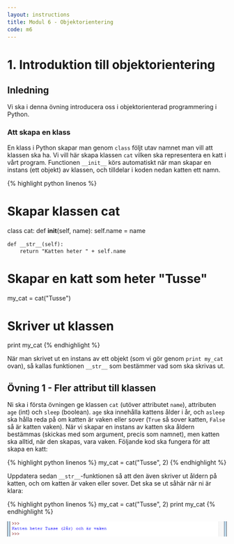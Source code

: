 ```yaml
---
layout: instructions
title: Modul 6 - Objektorientering
code: m6
---
```


# 1. Introduktion till objektorientering

## Inledning

Vi ska i denna övning introducera oss i objektorienterad programmering i Python.

### Att skapa en klass

En klass i Python skapar man genom `class` följt utav namnet man vill att klassen ska ha. Vi vill här skapa klassen `cat` vilken ska representera en katt i vårt program. Functionen `__init__` körs automatiskt när man skapar en instans (ett objekt) av klassen, och tilldelar i koden nedan katten ett namn.

{% highlight python linenos %}
# Skapar klassen cat
class cat:
    def __init__(self, name):
        self.name = name
	
	def __str__(self):
		return "Katten heter " + self.name

# Skapar en katt som heter "Tusse"
my_cat = cat("Tusse")
# Skriver ut klassen
print my_cat
{% endhighlight %}

När man skrivet ut en instans av ett objekt (som vi gör genom `print my_cat` ovan), så kallas funktionen `__str__` som bestämmer vad som ska skrivas ut.

## Övning 1 - Fler attribut till klassen

Ni ska i första övningen ge klassen `cat` (utöver attributet `name`), attributen `age` (int) och `sleep` (boolean). `age` ska innehålla kattens ålder i år, och `asleep` ska hålla reda på om katten är vaken eller sover (`True` så sover katten, `False` så är katten vaken). När vi skapar en instans av katten ska åldern bestämmas (skickas med som argument, precis som namnet), men katten ska alltid, när den skapas, vara vaken. Följande kod ska fungera för att skapa en katt:

{% highlight python linenos %}
my_cat = cat("Tusse", 2)
{% endhighlight %}

Uppdatera sedan `__str__`-funktionen så att den även skriver ut åldern på katten, och om katten är vaken eller sover. Det ska se ut såhär när ni är klara:

{% highlight python linenos %}
my_cat = cat("Tusse", 2)
print my_cat
{% endhighlight %}

![Idle](images/idle.png)
